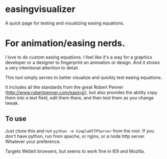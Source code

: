 easingvisualizer
================

A quick page for testing and visualizing easing equations.

For animation/easing nerds.
===========================

I love to do custom easing equations. I feel like it's a way for a graphics developer or a designer to 
fingerprint an animation or design. And it shows a very intentional attention to detail.

This tool simply serves to better visualize and quickly test easing equations. 

It includes all the standards from the great Robert Penner (http://www.robertpenner.com/easing/), but 
also provides the ability copy them into a text field, edit them there, and then test them as you change tweak.

To use
------

Just clone this and run ``python -m SimpleHTTPServer`` from the root.
If you don't have python, run from apache, or nginx, or a node http server. Whatever your preference.


Targets Webkit browsers, but seems to work fine in IE9 and Mozilla.